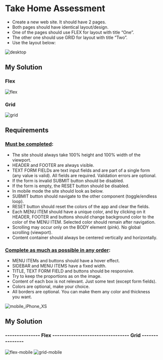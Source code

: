# Take Home Assessment

- Create a new web site. It should have 2 pages.
- Both pages should have identical layout/design.
- One of the pages should use FLEX for layout with title “One”.
- The other one should use GRID for layout with title “Two”.
- Use the layout below:

![desktop](https://user-images.githubusercontent.com/99339675/164125017-e81a7ccc-687c-423c-adb0-691f44baff28.png)
## My Solution
### Flex
![flex](https://user-images.githubusercontent.com/99339675/164992579-256cd732-3148-47e7-ab0c-2f2596b953b7.png)
### Grid
![grid](https://user-images.githubusercontent.com/99339675/164992584-9b375e74-4a86-4387-b4fe-bcde836925c9.png)



## Requirements

### <ins>Must be completed</ins>:

- The site should always take 100% height and 100% width of the viewport.
- HEADER and FOOTER are always visible.
- TEXT FORM FIELDs are text input fields and are part of a single form (any value is valid). All
fields are required. Validation errors are optional.
- If the form is invalid SUBMIT button should be disabled.
- If the form is empty, the RESET button should be disabled.
- In mobile mode the site should look as below.
- SUBMIT button should navigate to the other component (toggle/endless loop).
- RESET button should reset the colors of the app and clear the fields.
- Each MENU ITEM should have a unique color, and by clicking on it HEADER, FOOTER and
buttons should change background color to the color of the MENU ITEM. Selected color should
remain after navigation.
- Scrolling may occur only on the BODY element (pink). No global scrolling (viewport).
- Content container should always be centered vertically and horizontally.

### <ins>Complete as much as possible in any order</ins>:

- MENU ITEMs and buttons should have a hover effect.
- SIDEBAR and MENU ITEMS have a fixed width.
- TITLE, TEXT FORM FIELD and buttons should be responsive.
- Try to keep the proportions as on the image.
- Content of each box is not relevant. Just some text (except form fields).
- Colors are optional, make your choice.
- All borders are optional. You can make them any color and thickness you want.

![mobile_iPhone_XS](https://user-images.githubusercontent.com/99339675/164125044-46328113-25b8-44f1-9e3d-9877190dfef7.png)

## My Solution
### --------------- Flex --------------------------------- Grid ---------------
![flex-mobile](https://user-images.githubusercontent.com/99339675/164992678-aa9e48ac-2c19-45dd-823e-3cfa61cd99c9.png) ![grid-mobile](https://user-images.githubusercontent.com/99339675/164992679-d6f02629-7135-4790-bacf-c6bf11888360.png)


